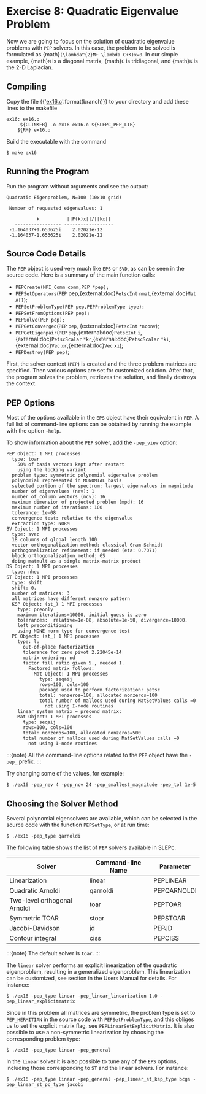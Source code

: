 # Exercise 8: Quadratic Eigenvalue Problem

Now we are going to focus on the solution of quadratic eigenvalue problems with `PEP` solvers. In this case, the problem to be solved is formulated as {math}`(\lambda^{2}M+ \lambda C+K)x=0`. In our simple example, {math}`M` is a diagonal matrix, {math}`C` is tridiagonal, and {math}`K` is the 2-D Laplacian.

## Compiling

Copy the file {{'[ex16.c](https://slepc.upv.es/{}/src/pep/tutorials/ex16.c.html)'.format(branch)}} to your directory and add these lines to the makefile

```{code} make
ex16: ex16.o
	-${CLINKER} -o ex16 ex16.o ${SLEPC_PEP_LIB}
	${RM} ex16.o
```

Build the executable with the command

```{code} console
$ make ex16
```

## Running the Program

Run the program without arguments and see the output:

```{code}
Quadratic Eigenproblem, N=100 (10x10 grid)

 Number of requested eigenvalues: 1

           k          ||P(k)x||/||kx||
   ----------------- ------------------
 -1.164037+1.653625i    2.02021e-12
 -1.164037-1.653625i    2.02021e-12
```

## Source Code Details

The `PEP` object is used very much like `EPS` or `SVD`, as can be seen in the source code. Here is a summary of the main function calls:

* `PEPCreate(MPI_Comm comm,PEP *pep);`
* `PEPSetOperators`(`PEP` pep,{external:doc}`PetscInt` `nmat`,{external:doc}`Mat` `A[]`);
* `PEPSetProblemType(PEP pep,PEPProblemType type);`
* `PEPSetFromOptions(PEP pep);`
* `PEPSolve(PEP pep);`
* `PEPGetConverged`(`PEP` `pep`, {external:doc}`PetscInt` `*nconv`);
* `PEPGetEigenpair`(`PEP` `pep`,{external:doc}`PetscInt` `i`,{external:doc}`PetscScalar` `*kr`,{external:doc}`PetscScalar` `*ki`,{external:doc}`Vec` `xr`,{external:doc}`Vec` `xi`);
* `PEPDestroy(PEP pep)`;

First, the solver context (`PEP`) is created and the three problem matrices are specified. Then various options are set for customized solution. After that, the program solves the problem, retrieves the solution, and finally destroys the context.

## PEP Options

Most of the options available in the `EPS` object have their equivalent in `PEP`.  A full list of command-line options can be obtained by running the example
with the option `-help`.

To show information about the `PEP` solver, add the `-pep_view` option:

```{code}
PEP Object: 1 MPI processes
  type: toar
    50% of basis vectors kept after restart
    using the locking variant
  problem type: symmetric polynomial eigenvalue problem
  polynomial represented in MONOMIAL basis
  selected portion of the spectrum: largest eigenvalues in magnitude
  number of eigenvalues (nev): 1
  number of column vectors (ncv): 16
  maximum dimension of projected problem (mpd): 16
  maximum number of iterations: 100
  tolerance: 1e-08
  convergence test: relative to the eigenvalue
  extraction type: NORM
BV Object: 1 MPI processes
  type: svec
  18 columns of global length 100
  vector orthogonalization method: classical Gram-Schmidt
  orthogonalization refinement: if needed (eta: 0.7071)
  block orthogonalization method: GS
  doing matmult as a single matrix-matrix product
DS Object: 1 MPI processes
  type: nhep
ST Object: 1 MPI processes
  type: shift
  shift: 0.
  number of matrices: 3
  all matrices have different nonzero pattern
  KSP Object: (st_) 1 MPI processes
    type: preonly
    maximum iterations=10000, initial guess is zero
    tolerances:  relative=1e-08, absolute=1e-50, divergence=10000.
    left preconditioning
    using NONE norm type for convergence test
  PC Object: (st_) 1 MPI processes
    type: lu
      out-of-place factorization
      tolerance for zero pivot 2.22045e-14
      matrix ordering: nd
      factor fill ratio given 5., needed 1.
        Factored matrix follows:
          Mat Object: 1 MPI processes
            type: seqaij
            rows=100, cols=100
            package used to perform factorization: petsc
            total: nonzeros=100, allocated nonzeros=100
            total number of mallocs used during MatSetValues calls =0
              not using I-node routines
    linear system matrix = precond matrix:
    Mat Object: 1 MPI processes
      type: seqaij
      rows=100, cols=100
      total: nonzeros=100, allocated nonzeros=500
      total number of mallocs used during MatSetValues calls =0
        not using I-node routines
```

:::{note}
All the command-line options related to the `PEP` object have the `-pep_` prefix.
:::

Try changing some of the values, for example:

```{code} console
$ ./ex16 -pep_nev 4 -pep_ncv 24 -pep_smallest_magnitude -pep_tol 1e-5
```

## Choosing the Solver Method

Several polynomial eigensolvers are available, which can be selected in the source code with the function `PEPSetType`, or at run time:

```{code} console
$ ./ex16 -pep_type qarnoldi
```

The following table shows the list of `PEP` solvers available in SLEPc.

Solver                        |  Command-line Name  |  Parameter
---                           |---                  |---
Linearization                 |  linear             |  PEPLINEAR
Quadratic Arnoldi             |  qarnoldi           |  PEPQARNOLDI
Two-level orthogonal Arnoldi  |  toar               |  PEPTOAR
Symmetric TOAR                |  stoar              |  PEPSTOAR
Jacobi-Davidson               |  jd                 |  PEPJD
Contour integral              |  ciss               |  PEPCISS

:::{note}
The default solver is `toar`.
:::

The `linear` solver performs an explicit linearization of the quadratic eigenproblem, resulting in a generalized eigenproblem. This linearization can be customized, see section [](#sec:linearization) in the Users Manual for details. For instance:

```{code} console
$ ./ex16 -pep_type linear -pep_linear_linearization 1,0 -pep_linear_explicitmatrix
```

Since in this problem all matrices are symmetric, the problem type is set to `PEP_HERMITIAN` in the source code with `PEPSetProblemType`, and this obliges us to set the explicit matrix flag, see `PEPLinearSetExplicitMatrix`.  It is also possible to use a non-symmetric linearization by choosing the corresponding problem type:

```{code} console
$ ./ex16 -pep_type linear -pep_general
```

In the `linear` solver it is also possible to tune any of the `EPS` options, including those corresponding to `ST` and the linear solvers. For instance:

```{code} console
$ ./ex16 -pep_type linear -pep_general -pep_linear_st_ksp_type bcgs -pep_linear_st_pc_type jacobi
```
